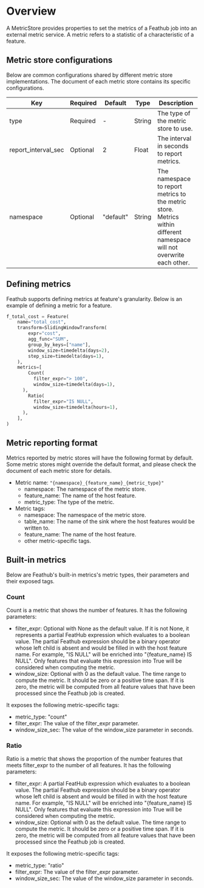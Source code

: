 # Overview

A MetricStore provides properties to set the metrics of a Feathub job into an
external metric service. A metric refers to a statistic of a characteristic of a
feature.

## Metric store configurations

Below are common configurations shared by different metric store
implementations. The document of each metric store contains its specific
configurations.

| Key                 | Required | Default   | Type    | Description                                                  |
| ------------------- | -------- | --------- | ------- | ------------------------------------------------------------ |
| type                | Required | -         | String  | The type of the metric store to use.                         |
| report_interval_sec | Optional | 2        | Float   | The interval in seconds to report metrics.                   |
| namespace           | Optional | "default" | String  | The namespace to report metrics to the metric store. Metrics within different namespace will not overwrite each other. |

## Defining metrics

Feathub supports defining metrics at feature's granularity. Below is an example
of defining a metric for a feature.

```python
f_total_cost = Feature(
    name="total_cost",
    transform=SlidingWindowTransform(
        expr="cost",
        agg_func="SUM",
        group_by_keys=["name"],
        window_size=timedelta(days=2),
        step_size=timedelta(days=1),
    ),
    metrics=[
    	Count(
          filter_expr="> 100",
          window_size=timedelta(days=1),
      ),
    	Ratio(
          filter_expr="IS NULL",
          window_size=timedelta(hours=1),
      ),
    ],
)
```

## Metric reporting format

Metrics reported by metric stores will have the following format by default.
Some metric stores might override the default format, and please check the
document of each metric store for details.

- Metric name: `"{namespace}_{feature_name}_{metric_type}"`
  - namespace: The namespace of the metric store.
  - feature_name: The name of the host feature.
  - metric_type: The type of the metric.
- Metric tags:
  - namespace: The namespace of the metric store.
  - table_name: The name of the sink where the host features would be written
    to.
  - feature_name: The name of the host feature.
  - other metric-specific tags.

## Built-in metrics

Below are Feathub's built-in metrics's metric types, their parameters and their
exposed tags.

### Count

Count is a metric that shows the number of features. It has the following
parameters:

- filter_expr: Optional with None as the default value. If it is not None, it
  represents a partial FeatHub expression which evaluates to a boolean value.
  The partial Feathub expression should be a binary operator whose left child is
  absent and would be filled in with the host feature name. For example, "IS
  NULL" will be enriched into "{feature_name} IS NULL". Only features that
  evaluate this expression into True will be considered when computing the
  metric.
- window_size: Optional with 0 as the default value. The time range to compute
  the metric. It should be zero or a positive time span. If it is zero, the
  metric will be computed from all feature values that have been processed since
  the Feathub job is created.

It exposes the following metric-specific tags:

- metric_type: "count"
- filter_expr: The value of the filter_expr parameter.
- window_size_sec: The value of the window_size parameter in seconds.

### Ratio

Ratio is a metric that shows the proportion of the number features that meets
filter_expr to the number of all features. It has the following parameters:

- filter_expr: A partial FeatHub expression which evaluates to a boolean value.
  The partial Feathub expression should be a binary operator whose left child is
  absent and would be filled in with the host feature name. For example, "IS
  NULL" will be enriched into "{feature_name} IS NULL". Only features that
  evaluate this expression into True will be considered when computing the
  metric.
- window_size: Optional with 0 as the default value. The time range to compute
  the metric. It should be zero or a positive time span. If it is zero, the
  metric will be computed from all feature values that have been processed since
  the Feathub job is created.

It exposes the following metric-specific tags:

- metric_type: "ratio"
- filter_expr: The value of the filter_expr parameter.
- window_size_sec: The value of the window_size parameter in seconds.

